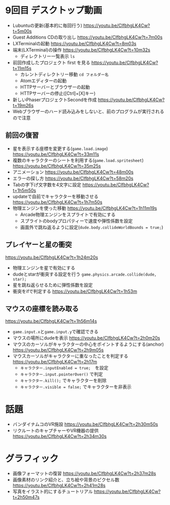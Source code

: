 # 9回目 デスクトップ動画

- Lubuntuの更新(基本的に毎回行う)
https://youtu.be/ClfbhgLK4Cw?t=5m00s
- Guest Additions CDの取り出し
https://youtu.be/ClfbhgLK4Cw?t=7m00s
- LXTerminalの起動
https://youtu.be/ClfbhgLK4Cw?t=8m03s
- 端末(LXTerminal)の操作
https://youtu.be/ClfbhgLK4Cw?t=10m32s
  - ディレクトリー一覧表示 `ls`
- 前回作成したプロジェクト first を見る
https://youtu.be/ClfbhgLK4Cw?t=11m15s
  - カレントディレクトリー移動 `cd フォルダー名`
  - Atomエディターの起動
  - HTTPサーバーとブラウザーの起動
  - HTTPサーバーの停止([Ctrl]+[X]キー)
- 新しいPhaserプロジェクトSecondを作成
https://youtu.be/ClfbhgLK4Cw?t=19m26s
- Webブラウザーのハード読み込みをしないと、前のプログラムが実行されるので注意

## 前回の復習
- 星を表示する座標を変更する(`game.load.image`)
https://youtu.be/ClfbhgLK4Cw?t=33m11s
- 複数のキャラクターのシートを利用する(`game.load.spritesheet`)
https://youtu.be/ClfbhgLK4Cw?t=35m25s
- アニメーション
https://youtu.be/ClfbhgLK4Cw?t=48m00s
- エラーの探し方
https://youtu.be/ClfbhgLK4Cw?t=58m20s
- Tabの字下げ文字数を4文字に設定
https://youtu.be/ClfbhgLK4Cw?t=1h5m50s
- updateで自前でキャラクターを移動させる
https://youtu.be/ClfbhgLK4Cw?t=1h7m50s
- 物理エンジンを使った移動
https://youtu.be/ClfbhgLK4Cw?t=1h11m19s
  - Arcade物理エンジンをスプライトで有効にする
  - スプライトのbodyプロパティーで速度や弾性係数を設定
  - 画面外で跳ね返るように設定(`dude.body.collideWorldBounds = true;`)

## プレイヤーと星の衝突
https://youtu.be/ClfbhgLK4Cw?t=1h24m20s
- 物理エンジンを星で有効にする
- dudeとstarが衝突する設定を行う `game.physics.arcade.collide(dude, star);`
- 星を跳ね返らせるために弾性係数を設定
- 衝突をifで判定する
https://youtu.be/ClfbhgLK4Cw?t=1h53m

## マウスの座標を読み取る
https://youtu.be/ClfbhgLK4Cw?t=1h56m14s
- `game.input.x`と`game.input.y`で確認できる
- マウスの場所にdudeを表示
https://youtu.be/ClfbhgLK4Cw?t=2h0m20s
- マウスのカーソルがキャラクターの中心をポイントするようにする(anchor)
https://youtu.be/ClfbhgLK4Cw?t=2h9m05s
- マウスカーソルがキャラクターに重なったことを判定する
https://youtu.be/ClfbhgLK4Cw?t=2h17m
  - `キャラクター.inputEnabled = true;`　を設定
  - `キャラクター.input.pointerOver()` で判定
  - `キャラクター.kill();` でキャラクターを削除
  - `キャラクター.visible = false;` でキャラクターを非表示

# 話題
- バンダイナムコのVR施設
https://youtu.be/ClfbhgLK4Cw?t=2h30m50s
- リクルートのキャプチャーやVR機器の提供
https://youtu.be/ClfbhgLK4Cw?t=2h34m30s

# グラフィック
- 画像フォーマットの復習
https://youtu.be/ClfbhgLK4Cw?t=2h37m28s
- 画像素材のリンク紹介と、立ち絵や背景のピクセル数
https://youtu.be/ClfbhgLK4Cw?t=2h41m28s
- 写真をイラスト的にするチュートリアル
https://youtu.be/ClfbhgLK4Cw?t=2h50m47s
